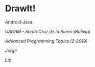 # DrawIt!

Android-Java

*UAGRM - Santa Cruz de la Sierra (Bolivia)*

*Advanced Programming Topics (2-2019)*

*Jorge*

*Liz*
